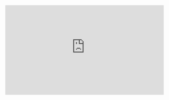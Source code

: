 <div style="position: relative; padding-top: 56.25%;">
  <iframe
    src="https://customer-cfrsu3rppjwpwca8.cloudflarestream.com/d48fbba15a333036fd23fe90201e40ee/iframe?poster=https%3A%2F%2Fcustomer-cfrsu3rppjwpwca8.cloudflarestream.com%2Fd48fbba15a333036fd23fe90201e40ee%2Fthumbnails%2Fthumbnail.jpg%3Ftime%3D40s%26height%3D600&title=SpearThrowerOwl+%28music+video%29+THEATH+%2F+MANNING"
    loading="lazy"
    style="border: none; position: absolute; top: 0; left: 0; height: 100%; width: 100%;"
    allow="accelerometer; gyroscope; autoplay; encrypted-media; picture-in-picture;"
    allowfullscreen="true"
  ></iframe>
</div>